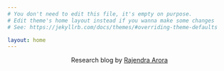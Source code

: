 ```yaml
---
# You don't need to edit this file, it's empty on purpose.
# Edit theme's home layout instead if you wanna make some changes
# See: https://jekyllrb.com/docs/themes/#overriding-theme-defaults

layout: home
---
```


<p align="center">
    Research blog by <a href="https://www.rajendraarora.com">Rajendra Arora</a>
</p>
